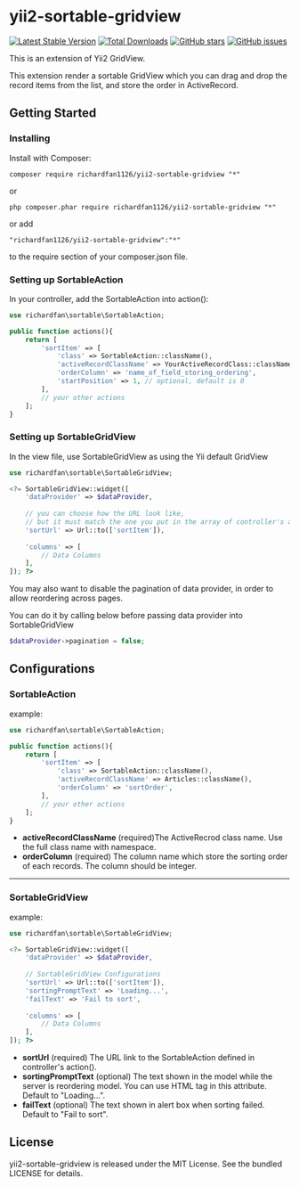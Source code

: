 # yii2-sortable-gridview

[![Latest Stable Version](https://poser.pugx.org/richardfan1126/yii2-sortable-gridview/v/stable)](https://packagist.org/packages/richardfan1126/yii2-sortable-gridview)
[![Total Downloads](https://poser.pugx.org/richardfan1126/yii2-sortable-gridview/downloads)](https://packagist.org/packages/richardfan1126/yii2-sortable-gridview)
[![GitHub stars](https://img.shields.io/github/stars/richardfan1126/yii2-sortable-gridview.svg)](https://github.com/richardfan1126/yii2-sortable-gridview/stargazers)
[![GitHub issues](https://img.shields.io/github/issues/richardfan1126/yii2-sortable-gridview.svg)](https://github.com/richardfan1126/yii2-sortable-gridview/issues)

This is an extension of Yii2 GridView.

This extension render a sortable GridView which you can drag and drop the record items from the list, and store the order in ActiveRecord.

## Getting Started
### Installing
Install with Composer:

    composer require richardfan1126/yii2-sortable-gridview "*"

or

    php composer.phar require richardfan1126/yii2-sortable-gridview "*"

or add

    "richardfan1126/yii2-sortable-gridview":"*"
to the require section of your composer.json file.

### Setting up SortableAction
In your controller, add the SortableAction into action():
```php
use richardfan\sortable\SortableAction;

public function actions(){
    return [
        'sortItem' => [
            'class' => SortableAction::className(),
            'activeRecordClassName' => YourActiveRecordClass::className(),
            'orderColumn' => 'name_of_field_storing_ordering',
            'startPosition' => 1, // optional, default is 0
        ],
        // your other actions
    ];
}
```

### Setting up SortableGridView
In the view file, use SortableGridView as using the Yii default GridView
```php
use richardfan\sortable\SortableGridView;

<?= SortableGridView::widget([
    'dataProvider' => $dataProvider,
    
    // you can choose how the URL look like,
    // but it must match the one you put in the array of controller's action()
    'sortUrl' => Url::to(['sortItem']),
    
    'columns' => [
        // Data Columns
    ],
]); ?>
```

You may also want to disable the pagination of data provider, in order to allow reordering across pages.

You can do it by calling below before passing data provider into SortableGridView
```php
$dataProvider->pagination = false;
```
## Configurations
### SortableAction
example:
```php
use richardfan\sortable\SortableAction;

public function actions(){
    return [
        'sortItem' => [
            'class' => SortableAction::className(),
            'activeRecordClassName' => Articles::className(),
            'orderColumn' => 'sortOrder',
        ],
        // your other actions
    ];
}
```

* **activeRecordClassName**  (required)The ActiveRecrod class name. Use the full class name with namespace.
* **orderColumn**  (required) The column name which store the sorting order of each records. The column should be integer.

---

### SortableGridView
example:
```php
use richardfan\sortable\SortableGridView;

<?= SortableGridView::widget([
    'dataProvider' => $dataProvider,
    
    // SortableGridView Configurations
    'sortUrl' => Url::to(['sortItem']),
    'sortingPromptText' => 'Loading...',
    'failText' => 'Fail to sort',
    
    'columns' => [
        // Data Columns
    ],
]); ?>
```

* **sortUrl**  (required) The URL link to the SortableAction defined in controller's action().
* **sortingPromptText**  (optional) The text shown in the model while the server is reordering model. You can use HTML tag in this attribute. Default to "Loading...".
* **failText**  (optional) The text shown in alert box when sorting failed. Default to "Fail to sort".

## License
yii2-sortable-gridview is released under the MIT License. See the bundled LICENSE for details.

